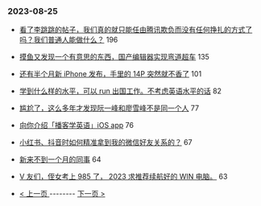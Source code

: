 ### 2023-08-25 
- [看了李跳跳的帖子，我们真的就只能任由腾讯欺负而没有任何挣扎的方式了吗？我们普通人能做什么？](https://www.v2ex.com/t/968150) 196
- [摸鱼又发现一个有意思的东西，国产编辑器实现弯道超车](https://www.v2ex.com/t/968207) 135
- [还有半个月新 iPhone 发布，手里的 14P 突然就不香了](https://www.v2ex.com/t/968177) 101
- [学到什么样的水平，可以 run 出国工作。不考虑英语水平的话](https://www.v2ex.com/t/968251) 82
- [尴尬了，这么多年才发现阮一峰和廖雪峰不是同一个人](https://www.v2ex.com/t/968159) 77
- [向你介绍「播客学英语」iOS app](https://www.v2ex.com/t/968203) 76
- [小红书、抖音时如何精准拿到我的微信好友关系的？](https://www.v2ex.com/t/968144) 67
- [新来不到一个月的同事](https://www.v2ex.com/t/968226) 64
- [V 友们，侄女考上 985 了， 2023 求推荐续航好的 WIN 电脑。](https://www.v2ex.com/t/968264) 63 

- [ < 上一页 ](https://github.com/able8/v2ex-hot-record/blob/master/2023-08-24.md) -------- [ 下一页 > ](https://github.com/able8/v2ex-hot-record/blob/master/2023-08-26.md)